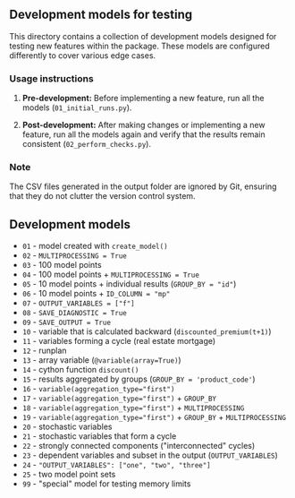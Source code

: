 ## Development models for testing

This directory contains a collection of development models designed for testing new features 
within the package. These models are configured differently to cover various edge cases.

### Usage instructions

1. **Pre-development:** Before implementing a new feature, 
run all the models (`01_initial_runs.py`).

2. **Post-development:** After making changes or implementing a new feature, 
run all the models again and verify that the results remain consistent 
(`02_perform_checks.py`).
   
### Note

The CSV files generated in the output folder are ignored by Git, 
ensuring that they do not clutter the version control system.

## Development models

* `01` - model created with `create_model()`
* `02` - `MULTIPROCESSING = True`
* `03` - 100 model points
* `04` - 100 model points + `MULTIPROCESSING = True`
* `05` - 10 model points + individual results (`GROUP_BY = "id"`)
* `06` - 10 model points + `ID_COLUMN = "mp"`
* `07` - `OUTPUT_VARIABLES = ["f"]`
* `08` - `SAVE_DIAGNOSTIC = True`
* `09` - `SAVE_OUTPUT = True`
* `10` - variable that is calculated backward (`discounted_premium(t+1)`)
* `11` - variables forming a cycle (real estate mortgage)
* `12` - runplan
* `13` - array variable (`@variable(array=True)`)
* `14` - cython function `discount()`
* `15` - results aggregated by groups (`GROUP_BY = 'product_code'`)
* `16` - `variable(aggregation_type="first")`
* `17` - `variable(aggregation_type="first")` + `GROUP_BY`
* `18` - `variable(aggregation_type="first")` + `MULTIPROCESSING`
* `19` - `variable(aggregation_type="first")` + `GROUP_BY` + `MULTIPROCESSING`
* `20` - stochastic variables
* `21` - stochastic variables that form a cycle
* `22` - strongly connected components ("interconnected" cycles)
* `23` - dependent variables and subset in the output (`OUTPUT_VARIABLES`)
* `24` - `"OUTPUT_VARIABLES": ["one", "two", "three"]`
* `25` - two model point sets
* `99` - "special" model for testing memory limits
